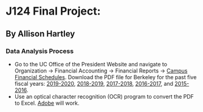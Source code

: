 # J124 Final Project: 
## By Allison Hartley

### Data Analysis Process
* Go to the UC Office of the President Website and navigate to Organization -> Financial Accounting -> Financial Reports -> [Campus Financial Schedules](https://www.ucop.edu/financial-accounting/financial-reports/campus-financial-schedules/index.html). Download the PDF file for Berkeley for the past five fiscal years: [2019-2020](https://www.ucop.edu/financial-accounting/financial-reports/campus-financial-schedules/19-20/berkeley.pdf), [2018-2019](https://www.ucop.edu/financial-accounting/financial-reports/campus-financial-schedules/18-19/berkeley.pdf), [2017-2018](https://www.ucop.edu/financial-accounting/financial-reports/campus-financial-schedules/17-18/berkeley-consolidated.pdf), [2016-2017](https://www.ucop.edu/financial-accounting/financial-reports/campus-financial-schedules/16-17-campus-financial-schedules.html), and [2015-2016](https://www.ucop.edu/financial-accounting/financial-reports/campus-financial-schedules/16-17/berkeley-consolidated.pdf).
* Use an optical character recognition (OCR) program to convert the PDF to Excel. [Adobe](https://www.adobe.com/acrobat/online/pdf-to-excel.html) will work.
